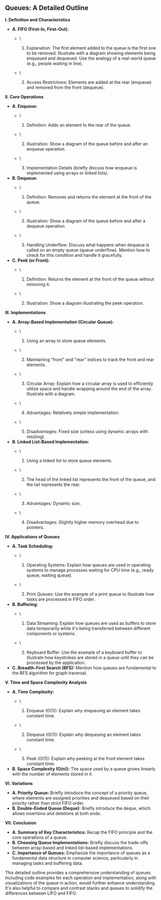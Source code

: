 ## Queues: A Detailed Outline

**I. Definition and Characteristics**

* **A. FIFO (First-In, First-Out):**
  * \
    
    1. Explanation: The first element added to the queue is the first one to be removed. Illustrate with a diagram showing elements being enqueued and dequeued. Use the analogy of a real-world queue (e.g., people waiting in line).
  * \
    
    2. Access Restrictions: Elements are added at the rear (enqueue) and removed from the front (dequeue).

**II. Core Operations**

* **A. Enqueue:**
  * \
    
    1. Definition: Adds an element to the rear of the queue.
  * \
    
    2. Illustration: Show a diagram of the queue before and after an enqueue operation.
  * \
    
    3. Implementation Details (briefly discuss how enqueue is implemented using arrays or linked lists).
* **B. Dequeue:**
  * \
    
    1. Definition: Removes and returns the element at the front of the queue.
  * \
    
    2. Illustration: Show a diagram of the queue before and after a dequeue operation.
  * \
    
    3. Handling Underflow: Discuss what happens when dequeue is called on an empty queue (queue underflow). Mention how to check for this condition and handle it gracefully.
* **C. Peek (or Front):**
  * \
    
    1. Definition: Returns the element at the front of the queue without removing it.
  * \
    
    2. Illustration: Show a diagram illustrating the peek operation.

**III. Implementations**

* **A. Array-Based Implementation (Circular Queue):**
  * \
    
    1. Using an array to store queue elements.
  * \
    
    2. Maintaining "front" and "rear" indices to track the front and rear elements.
  * \
    
    3. Circular Array: Explain how a circular array is used to efficiently utilize space and handle wrapping around the end of the array.  Illustrate with a diagram.
  * \
    
    4. Advantages: Relatively simple implementation.
  * \
    
    5. Disadvantages: Fixed size (unless using dynamic arrays with resizing).
* **B. Linked List-Based Implementation:**
  * \
    
    1. Using a linked list to store queue elements.
  * \
    
    2. The head of the linked list represents the front of the queue, and the tail represents the rear.
  * \
    
    3. Advantages: Dynamic size.
  * \
    
    4. Disadvantages: Slightly higher memory overhead due to pointers.

**IV. Applications of Queues**

* **A. Task Scheduling:**
  * \
    
    1. Operating Systems: Explain how queues are used in operating systems to manage processes waiting for CPU time (e.g., ready queue, waiting queue).
  * \
    
    2. Print Queues:  Use the example of a print queue to illustrate how tasks are processed in FIFO order.
* **B. Buffering:**
  * \
    
    1. Data Streaming: Explain how queues are used as buffers to store data temporarily while it's being transferred between different components or systems.
  * \
    
    2. Keyboard Buffer:  Use the example of a keyboard buffer to illustrate how keystrokes are stored in a queue until they can be processed by the application.
* **C. Breadth-First Search (BFS):**  Mention how queues are fundamental to the BFS algorithm for graph traversal.

**V. Time and Space Complexity Analysis**

* **A. Time Complexity:**
  * \
    
    1. Enqueue (O(1)): Explain why enqueuing an element takes constant time.
  * \
    
    2. Dequeue (O(1)): Explain why dequeuing an element takes constant time.
  * \
    
    3. Peek (O(1)): Explain why peeking at the front element takes constant time.
* **B. Space Complexity (O(n)):** The space used by a queue grows linearly with the number of elements stored in it.

**VI. Variations**

* **A. Priority Queue:** Briefly introduce the concept of a priority queue, where elements are assigned priorities and dequeued based on their priority rather than strict FIFO order.
* **B. Double-Ended Queue (Deque):** Briefly introduce the deque, which allows insertions and deletions at both ends.

**VII. Conclusion**

* **A. Summary of Key Characteristics:** Recap the FIFO principle and the core operations of a queue.
* **B. Choosing Queue Implementations:** Briefly discuss the trade-offs between array-based and linked list-based implementations.
* **C. Importance of Queues:** Emphasize the importance of queues as a fundamental data structure in computer science, particularly in managing tasks and buffering data.

This detailed outline provides a comprehensive understanding of queues. Including code examples for each operation and implementation, along with visualizations of the queue in action, would further enhance understanding.  It's also helpful to compare and contrast stacks and queues to solidify the differences between LIFO and FIFO.